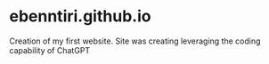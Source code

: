 # ebenntiri.github.io
Creation of my first website. Site was creating leveraging the coding capability of ChatGPT
